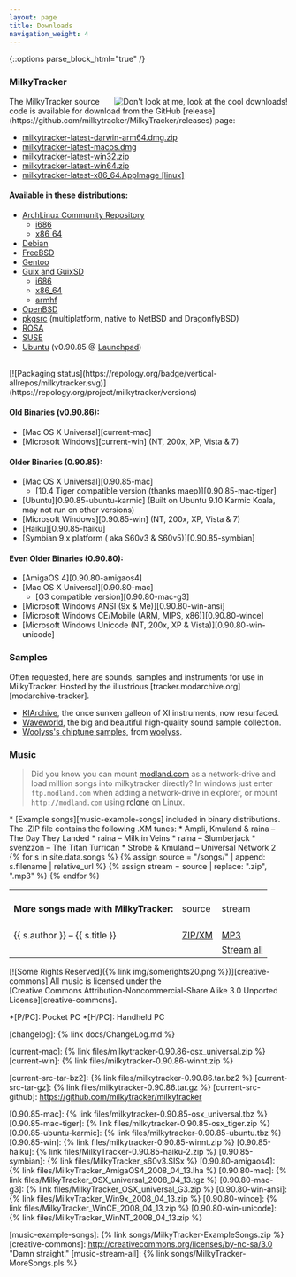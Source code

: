 ```yaml
---
layout: page
title: Downloads
navigation_weight: 4
---
```

{::options parse_block_html="true" /}

### MilkyTracker

<div class="section">
<img src="{% link img/128xreflection.png %}" style="float: right;" alt="Don't look at me, look at the cool downloads!" />
The MilkyTracker source code is available for download from the GitHub [release](https://github.com/milkytracker/MilkyTracker/releases) page:

* [milkytracker-latest-darwin-arm64.dmg.zip](https://github.com/milkytracker/MilkyTracker/releases/tag/v1.03.00)
* [milkytracker-latest-macos.dmg](https://github.com/milkytracker/MilkyTracker/releases/tag/v1.03.00)
* [milkytracker-latest-win32.zip](https://github.com/milkytracker/MilkyTracker/releases/tag/v1.04.00)
* [milkytracker-latest-win64.zip](https://github.com/milkytracker/MilkyTracker/releases/tag/v1.04.00)
* [milkytracker-latest-x86_64.AppImage [linux]](https://github.com/milkytracker/MilkyTracker/releases/download/v1.04.00/Milkytracker-x86_64.AppImage)

#### Available in these distributions:

* [ArchLinux Community Repository][dist-aur]
  * [i686][dist-aur-i686]
  * [x86_64][dist-aur-x86_64]
* [Debian][dist-debian]
* [FreeBSD][dist-freebsd]
* [Gentoo][dist-gentoo]
* [Guix and GuixSD][dist-guix]
  * [i686][dist-guix-i686]
  * [x86_64][dist-guix-x86_64]
  * [armhf][dist-guix-armhf]
* [OpenBSD][dist-openbsd]
* [pkgsrc][dist-pkgsrc] (multiplatform, native to NetBSD and DragonflyBSD)
* [ROSA][dist-rosa]
* [SUSE][dist-suse]
* [Ubuntu][dist-ubuntu] (v0.90.85 @ [Launchpad][dist-launchpad])

<br>
[![Packaging status](https://repology.org/badge/vertical-allrepos/milkytracker.svg)](https://repology.org/project/milkytracker/versions)
<br>

#### Old Binaries (v0.90.86):
  * [Mac OS X Universal][current-mac]
  * [Microsoft Windows][current-win] (NT, 200x, XP, Vista &amp; 7)

#### Older Binaries (0.90.85):
  * [Mac OS X Universal][0.90.85-mac]
      * [10.4 Tiger compatible version (thanks maep)][0.90.85-mac-tiger]
  * [Ubuntu][0.90.85-ubuntu-karmic] (Built on Ubuntu 9.10 Karmic Koala, may not run on other versions)
  * [Microsoft Windows][0.90.85-win] (NT, 200x, XP, Vista &amp; 7)
  * [Haiku][0.90.85-haiku]
  * [Symbian 9.x platform ( aka S60v3 & S60v5)][0.90.85-symbian]

#### Even Older Binaries (0.90.80):
  * [AmigaOS 4][0.90.80-amigaos4]
  * [Mac OS X Universal][0.90.80-mac]
      * [G3 compatible version][0.90.80-mac-g3]
  * [Microsoft Windows ANSI (9x &amp; Me)][0.90.80-win-ansi]
  * [Microsoft Windows CE/Mobile (ARM, MIPS, x86)][0.90.80-wince]
  * [Microsoft Windows Unicode (NT, 200x, XP &amp; Vista)][0.90.80-win-unicode]
</div>

### Samples
<div class="section">
Often requested, here are sounds, samples and instruments for use in MilkyTracker. Hosted by the illustrious [tracker.modarchive.org][modarchive-tracker].

  * [KIArchive][samples-kiarchive], the once sunken galleon of XI instruments, now resurfaced.
  * [Waveworld][samples-waveworld], the big and beautiful high-quality sound sample collection.
  * [Woolyss's chiptune samples][samples-woolyss], from [woolyss][Woolyss].
</div>

### Music

> Did you know you can mount [modland.com](https://modland.com) as a network-drive and load million songs into milkytracker directly? In windows just enter `ftp.modland.com` when adding a network-drive in explorer, or mount `http://modland.com` using [rclone](https://rclone.org) on Linux.

<div class="section">
  * [Example songs][music-example-songs] included in binary distributions. The .ZIP file contains the following .XM tunes:
      * Ampli, Kmuland &amp; raina &ndash; The Day They Landed
      * raina &ndash; Milk in Veins
      * raina &ndash; Slumberjack
      * svenzzon &ndash; The Titan Turrican
      * Strobe &amp; Kmuland &ndash; Universal Network 2

<table class="songs">
  <tr>
    <td><h4>More songs made with MilkyTracker:</h4></td>
    <td>source</td>
    <td>stream</td>
  </tr>
{% for s in site.data.songs %}
{% assign source = "/songs/" | append: s.filename | relative_url %}
{% assign stream = source | replace: ".zip", ".mp3" %}
  <tr>
    <td>{{ s.author }} &ndash; {{ s.title }}</td>
    <td><a href="{{ source }}">ZIP/XM</a></td>
    <td><a href="{{ stream }}">MP3</a></td>
  </tr>
{% endfor %}
  <tr>
    <td></td>
    <td></td>
    <td><a href="{% link songs/MilkyTracker-MoreSongs.pls%}">Stream all</a></td>
  </tr>
</table>

[![Some Rights Reserved]({% link img/somerights20.png %})][creative-commons]
All music is licensed under the  
[Creative Commons Attribution-Noncommercial-Share Alike 3.0 Unported License][creative-commons].
</div>

<!--
### MilkyPlay
<div class="section">
#### The mobile office module player experience:

  * [Windows CE (ARM/MIPS/x86)](#) for P/PC, H/PC &amp; Gizmondo
</div>

### MilkyPlayer PSP
<div class="section">
#### What it says on the carton, and then some.

Fill your PlayStation Portable with the milky goodness of a kickass module player with faptastic widescreen graphics.

  * [PlayStation Portable firmware v3.1x/1.5](#)
</div>
-->

*[P/PC]: Pocket PC
*[H/PC]: Handheld PC

[changelog]: {% link docs/ChangeLog.md %}

[current-mac]: {% link files/milkytracker-0.90.86-osx_universal.zip %}
[current-win]: {% link files/milkytracker-0.90.86-winnt.zip %}

[dist-aur]: http://www.archlinux.org/packages/?q=milkytracker
[dist-aur-i686]: http://www.archlinux.org/packages/community/i686/milkytracker/
[dist-aur-x86_64]: http://www.archlinux.org/packages/community/x86_64/milkytracker/
[dist-debian]: http://packages.debian.org/sid/milkytracker
[dist-freebsd]: http://www.freshports.org/audio/milkytracker/
[dist-gentoo]: http://packages.gentoo.org/package/media-sound/milkytracker
[dist-guix]: https://www.gnu.org/software/guix/packages/m.html
[dist-guix-x86_64]: https://hydra.gnu.org/job/gnu/master/milkytracker-1.0.0.x86_64-linux
[dist-guix-i686]: https://hydra.gnu.org/job/gnu/master/milkytracker-1.0.0.i686-linux
[dist-guix-armhf]: https://hydra.gnu.org/job/gnu/master/milkytracker-1.0.0.armhf-linux
[dist-openbsd]: http://openports.se/audio/milkytracker
[dist-pkgsrc]: http://pkgsrc-wip.sf.net/
[dist-rosa]: http://modarchive.org/index.php?topic=3331.0
[dist-suse]: http://packman.links2linux.de/package/MilkyTracker
[dist-ubuntu]: http://packages.ubuntu.com/milkytracker
[dist-launchpad]: https://launchpad.net/~philip5/+archive/extra

[current-src-tar-bz2]: {% link files/milkytracker-0.90.86.tar.bz2 %}
[current-src-tar-gz]: {% link files/milkytracker-0.90.86.tar.gz %}
[current-src-github]: https://github.com/milkytracker/milkytracker

[0.90.85-mac]: {% link files/milkytracker-0.90.85-osx_universal.tbz %}
[0.90.85-mac-tiger]: {% link files/milkytracker-0.90.85-osx_tiger.zip %}
[0.90.85-ubuntu-karmic]: {% link files/milkytracker-0.90.85-ubuntu.tbz %}
[0.90.85-win]: {% link files/milkytracker-0.90.85-winnt.zip %}
[0.90.85-haiku]: {% link files/MilkyTracker-0.90.85-haiku-2.zip %}
[0.90.85-symbian]: {% link files/MilkyTracker_s60v3.SISx %}
[0.90.80-amigaos4]: {% link files/MilkyTracker_AmigaOS4_2008_04_13.lha %}
[0.90.80-mac]: {% link files/MilkyTracker_OSX_universal_2008_04_13.tgz %}
[0.90.80-mac-g3]: {% link files/MilkyTracker_OSX_universal_G3.zip %}
[0.90.80-win-ansi]: {% link files/MilkyTracker_Win9x_2008_04_13.zip %}
[0.90.80-wince]: {% link files/MilkyTracker_WinCE_2008_04_13.zip %}
[0.90.80-win-unicode]: {% link files/MilkyTracker_WinNT_2008_04_13.zip %}

[modarchive-tracker]: http://tracker.modarchive.org
[samples-kiarchive]: http://tracker.modarchive.org/torrents/kiarchive.zip.torrent
[samples-waveworld]: http://tracker.modarchive.org/torrents/TMA-waveworld.zip.torrent
[samples-woolyss]: http://tracker.modarchive.org/torrents/woolyss-chiptune-samples.zip.torrent
[woolyss]: http://woolyss.com

[music-example-songs]: {% link songs/MilkyTracker-ExampleSongs.zip %}
[creative-commons]: http://creativecommons.org/licenses/by-nc-sa/3.0 "Damn straight."
[music-stream-all]: {% link songs/MilkyTracker-MoreSongs.pls %}
